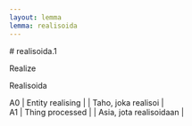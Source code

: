 ```yaml
---
layout: lemma
lemma: realisoida
---
```


<div class="sense">
# <span class="sensename">realisoida.1</span>

<span class="description">Realize</span>

<span class="description">Realisoida</span>

A0 | Entity realising |   | Taho, joka realisoi |  
A1 | Thing processed |   | Asia, jota realisoidaan |  

</div>

